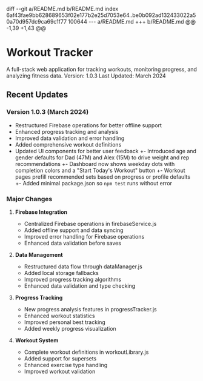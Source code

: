 diff --git a/README.md b/README.md
index 6af43fae9bb628689653f02e177b2e25d7053e64..be0b092ad132433022a50a70d957dc9ca69c1f77 100644
--- a/README.md
+++ b/README.md
@@ -1,39 +1,43 @@
 # Workout Tracker
 
 A full-stack web application for tracking workouts, monitoring progress, and analyzing fitness data.
 Version: 1.0.3
 Last Updated: March 2024
 
 ## Recent Updates
 
 ### Version 1.0.3 (March 2024)
 - Restructured Firebase operations for better offline support
 - Enhanced progress tracking and analysis
 - Improved data validation and error handling
 - Added comprehensive workout definitions
 - Updated UI components for better user feedback
+- Introduced age and gender defaults for Dad (47M) and Alex (15M) to drive weight and rep recommendations
+- Dashboard now shows weekday dots with completion colors and a "Start Today's Workout" button
+- Workout pages prefill recommended sets based on progress or profile defaults
+- Added minimal package.json so `npm test` runs without error
 
 ### Major Changes
 1. **Firebase Integration**
    - Centralized Firebase operations in firebaseService.js
    - Added offline support and data syncing
    - Improved error handling for Firebase operations
    - Enhanced data validation before saves
 
 2. **Data Management**
    - Restructured data flow through dataManager.js
    - Added local storage fallbacks
    - Improved progress tracking algorithms
    - Enhanced data validation and type checking
 
 3. **Progress Tracking**
    - New progress analysis features in progressTracker.js
    - Enhanced workout statistics
    - Improved personal best tracking
    - Added weekly progress visualization
 
 4. **Workout System**
    - Complete workout definitions in workoutLibrary.js
    - Added support for supersets
    - Enhanced exercise type handling
    - Improved workout validation
